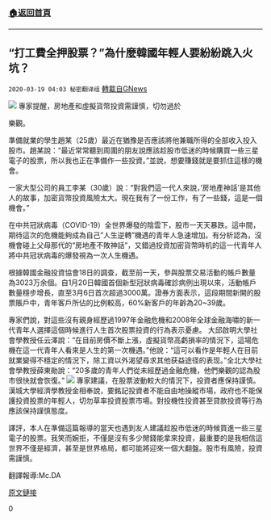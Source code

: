 ###  [:house:返回首頁](https://github.com/ourhimalayas/txt)
---

## “打工費全押股票？”為什麼韓國年輕人要紛紛跳入火坑？
`2020-03-19 04:03 秘密翻译组` [轉載自GNews](https://gnews.org/zh-hant/145070/)

![](https://s3-ap-northeast-1.amazonaws.com/news.guo.offload.media/wp-content/uploads/2020/03/19040152/1-1-21.jpg)
專家提醒，房地產和虛擬貨幣投資需謹慎，切勿過於

樂觀。

準備就業的學生趙某（25歲）最近在猶豫是否應該將他兼職所得的全部收入投入股市。趙某說：“最近常常聽到周圍的朋友說應該趁股市低迷的時候購買一些三星電子的股票，所以我也正在準備作一些投資。”並說，想要賺錢就是要抓住這樣的機會。

一家大型公司的員工李某（30歲）說：“對我們這一代人來說，’房地產神話’是其他人的故事，加密貨幣投資風險太大。現在我有了一份工作，有了一些錢，這是一個機會。”

在中共冠狀病毒（COVID-19）全世界爆發的陰雲下，股市一天天暴跌。這中間，期待這次的危機能夠成為自己”人生逆轉”機遇的青年人急速增加。有分析認為，沒機會碰上父母那代的“房地產不敗神話”，又錯過投資加密貨幣時机的這一代青年人將中共冠状病毒的爆發視為一次人生機遇。

根據韓國金融投資協會18日的調查，截至前一天，參與股票交易活動的帳戶數量為3023万余個。自1月20日韓國首個新型冠狀病毒確診病例出現以來，活動帳戶數量穩步增長，直至3月6日首次超過3000萬。證券方面表示，這段期間新開的股票賬戶中，青年客戶所佔的比例較高，60%新客戶的年齡為20~39歲。

專家們說，對這些沒有親身經歷過1997年金融危機和2008年全球金融海嘯的新一代青年人選擇這個時候進行人生首次股票投資的行為表示憂慮。 大邱啟明大學社會學教授任云澤說：“在目前房價不斷上漲，虛擬貨幣高虧損率的情況下，這場危機在這一代青年人看來是人生的第一次機遇。”他說：“這可以看作是年輕人在目前就業變得不穩定的情況下，除工資以外渴望尋求其他获益途径的表现。”全北大學社會學教授薛東勛說：“20多歲的青年人們從未經歷過金融危機，他們樂觀的認為股市很快就會恢復。”
![](https://s3-ap-northeast-1.amazonaws.com/news.guo.offload.media/wp-content/uploads/2020/03/19040130/2-4-7.jpg)
專家建議，在股票波動較大的情況下，投資者應保持謹慎。漢城大學經濟學教授金相奉說，要銘記投資者不能自由地操縱市場，政府也不能保護投資股票的年輕人，切勿草率投資股票市場。對投機性投資甚至貸款投資等行為應該保持謹慎態度。

譯評，本人在準備這篇報導的當天也遇到友人建議趁股市低迷的時候買進一些三星電子的股票。我笑而婉拒，不僅是沒有多少閒錢能拿來投資，最重要的是我相信這世界不僅是經濟，甚至是世界格局，都可能將迎來一個大翻盤。股市有風險，投資需謹慎。

翻譯報導:Mc.DA

[原文鏈接](http://naver.me/555TitTu)

0
